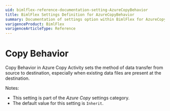 ```yaml
---
uid: bimlflex-reference-documentation-setting-AzureCopyBehavior
title: BimlFlex Settings Definition for AzureCopyBehavior
summary: Documentation of settings option within BimlFlex for AzureCopyBehavior
varigenceProduct: BimlFlex
varigenceArticleType: Reference
---
```


# Copy Behavior

Copy Behavior in Azure Copy Activity sets the method of data transfer from source to destination, especially when existing data files are present at the destination.

Notes:

* This setting is part of the *Azure Copy* settings category.
* The default value for this setting is `Inherit`.